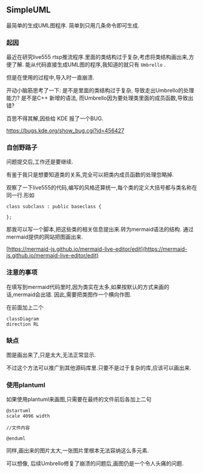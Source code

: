 ## SimpleUML


最简单的生成UML图程序.
简单到只用几条命令即可生成.

### 起因

最近在研究live555 rtsp推流程序.里面的类结构过于复杂,考虑将类结构画出来,方便了解.
能从代码直接生成UML图的程序,我知道的就只有 `Umbrello` .

但是在使用的过程中,导入时一直崩溃.

开动小脑筋思考了一下:
是不是里面的类结构过于复杂, 导致走出Umbrello的处理能力?
是不是C++ 新增的语法, 而Umbrello因为要处理类里面的成员函数,导致出错?

百思不得其解,因些给 KDE 报了一个BUG.

https://bugs.kde.org/show_bug.cgi?id=456427


### 自创野路子

问题提交后,工作还是要继续.

有鉴于我只是想要知道类的关系,完全可以把类内成员函数的处理忽略掉.

观察了一下live555的代码,编写的风格还算统一,每个类的定义大括号都与类名称在同一行.形如

```
class subclass : public baseclass {

};

```

那我可以写一个脚本,把这些类的相关信息提出来.转为mermaid语法的结构.
通过mermaid提供的网站把图画出来.

[https://mermaid-js.github.io/mermaid-live-editor/edit](https://mermaid-js.github.io/mermaid-live-editor/edit)


### 注意的事项

在填写到mermaid代码里时,因为类实在太多,如果按默认的方式来画的话,mermaid会出错.
因此,需要把类图作一个横向作图.

在前面加上二个

```
classDiagram
direction RL

```

### 缺点

图是画出来了,只是太大,无法正常显示. 

不过这个方法可以推广到其他源码库里.只要不是过于复杂的库,应该可以画出来.


### 使用plantuml

如果使用plantuml来画图,只需要在最终的文件前后各加上二句

```
@startuml
scale 4096 width 

//文件内容

@enduml

```

同样,画出来的图片太大,一张图片里根本无法容纳这么多元素.

可以想像, 后续Umbrello修复了崩溃的问题后,画图仍是一个令人头痛的问题.


